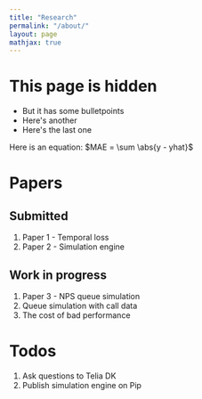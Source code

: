 ```yaml
---
title: "Research"
permalink: "/about/"
layout: page
mathjax: true
---
```


# This page is hidden
- But it has some bulletpoints
- Here's another
- Here's the last one

Here is an equation:
$MAE = \sum \abs{y - yhat}$

# Papers

## Submitted
1. Paper 1 - Temporal loss
2. Paper 2 - Simulation engine

## Work in progress
1. Paper 3 - NPS queue simulation
2. Queue simulation with call data
3. The cost of bad performance

# Todos
1. Ask questions to Telia DK
2. Publish simulation engine on Pip
